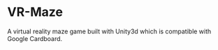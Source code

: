 # VR-Maze
A virtual reality maze game built with Unity3d which is compatible with Google Cardboard.

